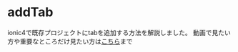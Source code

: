 # addTab
ionic4で既存プロジェクトにtabを追加する方法を解説しました。
動画で見たい方や重要なところだけ見たい方は[こちら](https://ziz-engineer.com/【ionic4】tab付きプロジェクトの作成/)まで
